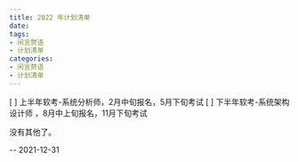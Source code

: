 ```yaml
---
title: 2022 年计划清单
date:
tags:
- 闲言赘语
- 计划清单
categories:
- 闲言赘语
- 计划清单
---
```


[ ] 上半年软考-系统分析师，2月中旬报名，5月下旬考试
[ ] 下半年软考-系统架构设计师 ，8月中上旬报名，11月下旬考试

没有其他了。 

-- 2021-12-31
